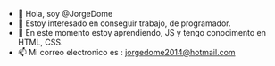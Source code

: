 - 👋 Hola, soy @JorgeDome
- 👀  Estoy interesado en conseguir trabajo, de programador.
- 🌱  En este momento estoy aprendiendo, JS y tengo conocimento en HTML, CSS.   
- 📫  Mi correo electronico es : jorgedome2014@hotmail.com
